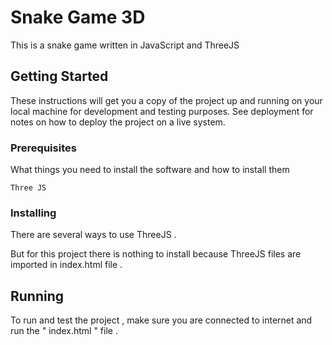 # Snake Game 3D

This is a snake game written in JavaScript and ThreeJS

## Getting Started

These instructions will get you a copy of the project up and running on your local machine for development and testing purposes. See deployment for notes on how to deploy the project on a live system.

### Prerequisites

What things you need to install the software and how to install them

```
Three JS
```

### Installing

There are several ways to use ThreeJS .

But for this project there is nothing to install because ThreeJS files are imported in index.html file .

## Running

To run and test the project , make sure you are connected to internet and run the " index.html " file .
